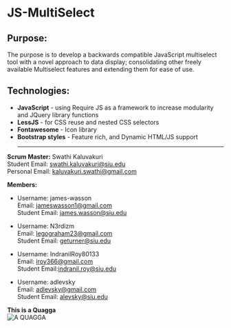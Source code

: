 # JS-MultiSelect


## Purpose:

The purpose is to develop a backwards compatible JavaScript multiselect tool with a novel approach to data display; consolidating other freely available Multiselect features and extending them for ease of use. 

## Technologies:

* **JavaScript** - using Require JS as a framework to increase modularity and JQuery library functions  
* **LessJS** - for CSS reuse and nested CSS selectors
* **Fontawesome** - Icon library
* **Bootstrap styles** - Feature rich, and Dynamic HTML/JS support<hr/>

**Scrum Master:** Swathi Kaluvakuri  
Student Email: swathi.kaluvakuri@siu.edu       
Personal Email: kaluvakuri.swathi@gmail.com  <br/>
 
**Members:**<br/>

* Username: james-wasson   
Email: jameswasson1@gmail.com   
Student Email: james.wasson@siu.edu <br/>

* Username: N3rdizm   
Email: legograham23@gmail.com   
Student Email: geturner@siu.edu  <br/>

* Username: IndranilRoy80133   
Email: iroy366@gmail.com   
Student Email:indranil.roy@siu.edu  <br/>

* Username: adlevsky   
Email: adlevsky@gmail.com   
Student Email: alevsky@siu.edu  

**This is a Quagga**<br/>
![A QUAGGA](https://github.com/SIU-CS/QuaggaQuagga-Production/blob/master/git-wiki/Quagga.jpg)
